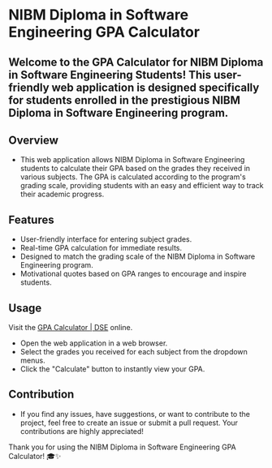 # NIBM Diploma in Software Engineering GPA Calculator
## Welcome to the GPA Calculator for NIBM Diploma in Software Engineering Students! This user-friendly web application is designed specifically for students enrolled in the prestigious NIBM Diploma in Software Engineering program.

## Overview
- This web application allows NIBM Diploma in Software Engineering students to calculate their GPA based on the grades they received in various subjects. The GPA is calculated according to the program's grading scale, providing students with an easy and efficient way to track their academic progress.

## Features
- User-friendly interface for entering subject grades.
- Real-time GPA calculation for immediate results.
- Designed to match the grading scale of the NIBM Diploma in Software Engineering program.
- Motivational quotes based on GPA ranges to encourage and inspire students.

## Usage
Visit the [GPA Calculator | DSE](https://dinithmaleesha.github.io/gpa-calculator/) online.
- Open the web application in a web browser.
- Select the grades you received for each subject from the dropdown menus.
- Click the "Calculate" button to instantly view your GPA.
  
## Contribution
- If you find any issues, have suggestions, or want to contribute to the project, feel free to create an issue or submit a pull request. Your contributions are highly appreciated!



Thank you for using the NIBM Diploma in Software Engineering GPA Calculator! 🎓✨
